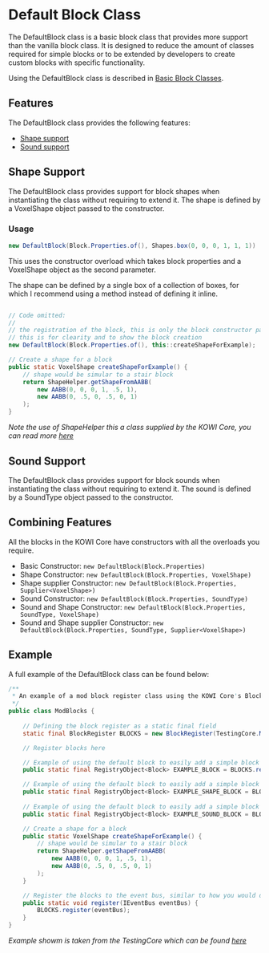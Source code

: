# Default Block Class
The DefaultBlock class is a basic block class that provides more support than the vanilla block class. It is designed to reduce the amount of classes required for simple blocks or to be extended by developers to create custom blocks with specific functionality.

Using the DefaultBlock class is described in [Basic Block Classes](1.%20Basic%20Block%20Classes.md#usage).

## Features
The DefaultBlock class provides the following features:
- [Shape support](#shape-support)
- [Sound support](#sound-support)

## Shape Support
The DefaultBlock class provides support for block shapes when instantiating the class without requiring to extend it. The shape is defined by a VoxelShape object passed to the constructor.

### Usage
```java
new DefaultBlock(Block.Properties.of(), Shapes.box(0, 0, 0, 1, 1, 1))
```
This uses the constructor overload which takes block properties and a VoxelShape object as the second parameter. 

The shape can be defined by a single box of a collection of boxes, for which I recommend using a method instead of defining it inline.
```java

// Code omitted: 
// 
// the registration of the block, this is only the block constructor passed to the regiser function
// this is for clearity and to show the block creation
new DefaultBlock(Block.Properties.of(), this::createShapeForExample);

// Create a shape for a block
public static VoxelShape createShapeForExample() {
    // shape would be simular to a stair block
    return ShapeHelper.getShapeFromAABB(
        new AABB(0, 0, 0, 1, .5, 1),
        new AABB(0, .5, 0, .5, 0, 1)
    );
}
```
*Note the use of ShapeHelper this a class supplied by the KOWI Core, you can read more [here](../../3.%20Helpers/1.%20ShapeHelper.md)*

## Sound Support
The DefaultBlock class provides support for block sounds when instantiating the class without requiring to extend it. The sound is defined by a SoundType object passed to the constructor.






## Combining Features
All the blocks in the KOWI Core have constructors with all the overloads you require.
- Basic Constructor: `new DefaultBlock(Block.Properties)`
- Shape Constructor: `new DefaultBlock(Block.Properties, VoxelShape)`
- Shape supplier Constructor: `new DefaultBlock(Block.Properties, Supplier<VoxelShape>)`
- Sound Constructor: `new DefaultBlock(Block.Properties, SoundType)`
- Sound and Shape Constructor: `new DefaultBlock(Block.Properties, SoundType, VoxelShape)`
- Sound and Shape supplier Constructor: `new DefaultBlock(Block.Properties, SoundType, Supplier<VoxelShape>)`

## Example
A full example of the DefaultBlock class can be found below:
```java
/**
 * An example of a mod block register class using the KOWI Core's BlockRegister class
 */
public class ModBlocks {
    
    // Defining the block register as a static final field
    static final BlockRegister BLOCKS = new BlockRegister(TestingCore.MODID, ModItems.ITEMS);

    // Register blocks here 

    // Example of using the default block to easily add a simple block without the hassle of creating a new class
    public static final RegistryObject<Block> EXAMPLE_BLOCK = BLOCKS.register("example_block", () -> new DefaultBlock(Block.Properties.of().strength(3.0F, 3.0F)));

    // Example of using the default block to easily add a simple block without the hassle of creating a new class
    public static final RegistryObject<Block> EXAMPLE_SHAPE_BLOCK = BLOCKS.register("example_shape_block", () -> new DefaultBlock(Block.Properties.of().strength(3.0F, 3.0F), createShapeForExample()));
    
    // Example of using the default block to easily add a simple block without the hassle of creating a new class
    public static final RegistryObject<Block> EXAMPLE_SOUND_BLOCK = BLOCKS.register("example_sound_block", () -> new DefaultBlock(Block.Properties.of().strength(3.0F, 3.0F), SoundType.AMETHYST));

    // Create a shape for a block
    public static VoxelShape createShapeForExample() {
        // shape would be simular to a stair block
        return ShapeHelper.getShapeFromAABB(
            new AABB(0, 0, 0, 1, .5, 1),
            new AABB(0, .5, 0, .5, 0, 1)
        );
    }

    // Register the blocks to the event bus, similar to how you would do it normally
    public static void register(IEventBus eventBus) {
        BLOCKS.register(eventBus);
    }
}
```
*Example showm is taken from the TestingCore which can be found [here](https://github.com/KOWI2OO3/KOWI-Core/tree/main/TestingCore/src/main/java/io/kowi2003/testing_core/init/ModBlocks.java)*